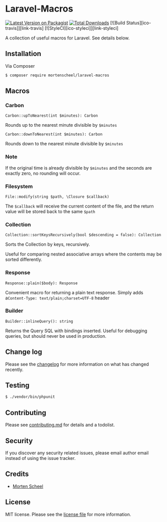 # Laravel-Macros

[![Latest Version on Packagist][ico-version]][link-packagist]
[![Total Downloads][ico-downloads]][link-downloads]
[![Build Status][ico-travis]][link-travis]
[![StyleCI][ico-styleci]][link-styleci]

A collection of useful macros for Laravel. See details below.

## Installation

Via Composer

``` bash
$ composer require mortenscheel/laravel-macros
```

## Macros
### Carbon
`Carbon::upToNearest(int $minutes): Carbon`

Rounds up to the nearest minute divisible by `$minutes`

`Carbon::downToNearest(int $minutes): Carbon`

Rounds down to the nearest minute divisible by `$minutes`

### Note
If the original time is already divisible by `$minutes` and the seconds are exactly zero, no rounding will occur.


### Filesystem
`File::modify(string $path, \Closure $callback)`

The `$callback` will receive the current content of the file, and the return value will be stored back to the same `$path`

### Collection
`Collection::sortKeysRecursively(bool $descending = false): Collection`

Sorts the Collection by keys, recursively.

Useful for comparing nested associative arrays where the contents may be sorted differently.

### Response
`Response::plain($body): Response`

Convenient macro for returning a plain text response. Simply adds a`Content-Type: text/plain;charset=UTF-8` header

### Builder
`Builder::inlineQuery(): string`

Returns the Query SQL with bindings inserted. Useful for debugging queries, but should never be used in production.

## Change log

Please see the [changelog](changelog.md) for more information on what has changed recently.

## Testing

``` bash
$ ./vendor/bin/phpunit
```

## Contributing

Please see [contributing.md](contributing.md) for details and a todolist.

## Security

If you discover any security related issues, please email author email instead of using the issue tracker.

## Credits

- [Morten Scheel]([link-author])

## License

MIT license. Please see the [license file](license.md) for more information.

[ico-version]: https://img.shields.io/packagist/v/mortenscheel/laravel-macros.svg?style=flat-square
[ico-downloads]: https://img.shields.io/packagist/dt/mortenscheel/laravel-macros.svg?style=flat-square
[link-packagist]: https://packagist.org/packages/mortenscheel/laravel-macros
[link-downloads]: https://packagist.org/packages/mortenscheel/laravel-macros
[link-author]: https://github.com/mortenscheel
